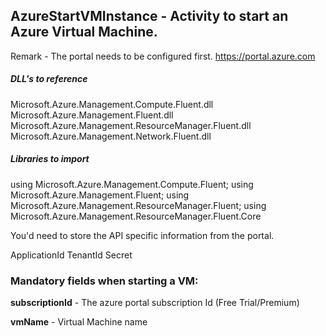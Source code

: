 ## AzureStartVMInstance - Activity to start an Azure Virtual Machine.

Remark - The portal needs to be configured first. https://portal.azure.com

##### DLL's to reference
Microsoft.Azure.Management.Compute.Fluent.dll
Microsoft.Azure.Management.Fluent.dll
Microsoft.Azure.Management.ResourceManager.Fluent.dll
Microsoft.Azure.Management.Network.Fluent.dll

##### Libraries to import
using Microsoft.Azure.Management.Compute.Fluent;
using Microsoft.Azure.Management.Fluent;
using Microsoft.Azure.Management.ResourceManager.Fluent;
using Microsoft.Azure.Management.ResourceManager.Fluent.Core


You'd need to store the API specific information from the portal.

ApplicationId
TenantId
Secret

### Mandatory fields when starting a VM:
**subscriptionId**		- The azure portal subscription Id (Free Trial/Premium)

**vmName**				- Virtual Machine name
